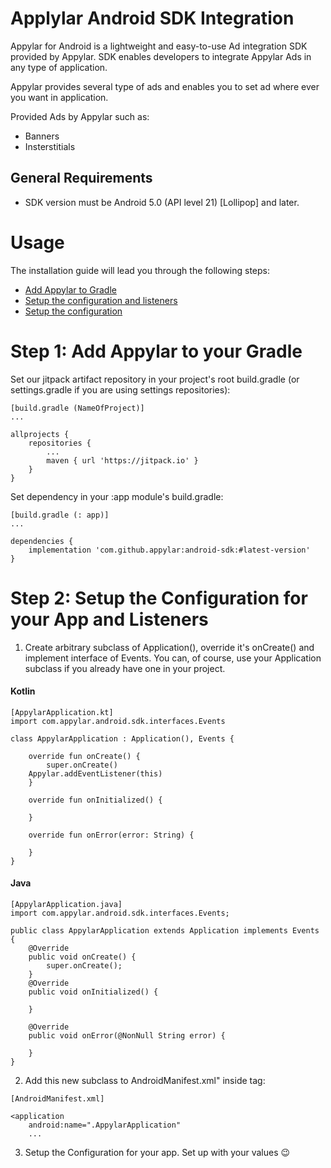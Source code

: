 # Applylar Android SDK Integration

Appylar for Android is a lightweight and easy-to-use Ad integration SDK provided by Appylar. SDK enables developers to integrate Appylar Ads in any type of application.

Appylar provides several type of ads and enables you to set ad where ever you want in application.

Provided Ads by Appylar such as:

 - Banners
 - Insterstitials
 
## General Requirements
 - SDK version must be Android 5.0 (API level 21) [Lollipop] and later.
 
# Usage
The installation guide will lead you through the following steps:
 - <a href="https://github.com/5exceptions-rakeshdiwan/mine-personal/new/main?readme=1#appylar-android-sdk">Add Appylar to Gradle</a>
 - <a href="https://github.com/5exceptions-rakeshdiwan/mine-personal/new/main?readme=1#appylar-android-sdk">Setup the configuration and listeners</a>
 - <a href="https://github.com/5exceptions-rakeshdiwan/mine-personal/new/main?readme=1#appylar-android-sdk">Setup the configuration</a>

# Step 1: Add Appylar to your Gradle
Set our jitpack artifact repository in your project's root build.gradle (or settings.gradle if you are using settings repositories):
```
[build.gradle (NameOfProject)]
...

allprojects {
	repositories {
		...
		maven { url 'https://jitpack.io' }
	}
}
```
Set dependency in your :app module's build.gradle:
```
[build.gradle (: app)]
...

dependencies {
	implementation 'com.github.appylar:android-sdk:#latest-version'
}
```

# Step 2: Setup the Configuration for your App and Listeners
1. Create arbitrary subclass of Application(), override it's onCreate() and implement interface of Events. You can, of course, use your Application subclass if you already have one in your project.
#### Kotlin
```
[AppylarApplication.kt]
import com.appylar.android.sdk.interfaces.Events

class AppylarApplication : Application(), Events {

    override fun onCreate() {
        super.onCreate()
	Appylar.addEventListener(this)
    }
    
    override fun onInitialized() {
         
    }

    override fun onError(error: String) {
        
    }
}
```
#### Java
```
[AppylarApplication.java]
import com.appylar.android.sdk.interfaces.Events;

public class AppylarApplication extends Application implements Events {
    @Override
    public void onCreate() {
        super.onCreate();
    }
    @Override
    public void onInitialized() {
                
    }

    @Override
    public void onError(@NonNull String error) {

    }
}
```
2. Add this new subclass to AndroidManifest.xml" inside <application> tag:
```
[AndroidManifest.xml]

<application
    android:name=".AppylarApplication"
    ...
```
3. Setup the Configuration for your app. Set up with your values 😉
